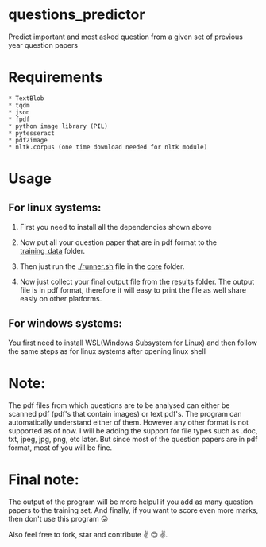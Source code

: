 # questions_predictor
Predict important and most asked question from a given set of previous year question papers   

# Requirements 
	* TextBlob
    * tqdm
    * json
    * fpdf
    * python image library (PIL)
	* pytesseract
	* pdf2image
    * nltk.corpus (one time download needed for nltk module)  

# Usage  
## For linux systems:
1) First you need to install all the dependencies shown above  

2) Now put all your question paper that are in pdf format to the [training_data](https://github.com/Jonty16117/questions_predictor/tree/master/training_data) folder.  

3) Then just run the [./runner.sh](https://github.com/Jonty16117/questions_predictor/blob/master/core/runner.sh) file in the [core](https://github.com/Jonty16117/questions_predictor/tree/master/core) folder.  

4) Now just collect your final output file from the [results](https://github.com/Jonty16117/questions_predictor/tree/master/results) folder. The output file is in pdf format, therefore it will easy to print the file as well share easiy on other platforms.  

## For windows systems:  
You first need to install WSL(Windows Subsystem for Linux) and then follow the same steps as for linux systems after opening linux shell  

# Note:
The pdf files from which questions are to be analysed can either be scanned pdf (pdf's that contain images) or text pdf's. The program can automatically understand either of them. However any other format is not supported as of now. I will be adding the support for file types such as .doc, txt, jpeg, jpg, png, etc later. But since most of the question papers are in pdf format, most of you will be fine.

# Final note:  
The output of the program will be more helpul if you add as many question papers to the training set. And finally, if you want to score even more marks, then don't use this program :stuck_out_tongue_winking_eye:  

Also feel free to fork, star and contribute :v: :blush: :v:.





